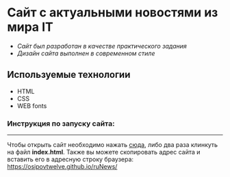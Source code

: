 # Сайт с актуальными новостями из мира IT
* *Сайт был разработан в качестве практического задания*
* *Дизайн сайта выполнен в современном стиле*
## Используемые технологии
* HTML
* CSS
* WEB fonts
### Инструкция по запуску сайта:
***
Чтобы открыть сайт необходимо нажать [сюда](https://osipovtwelve.github.io/ruNews/), либо два раза клинкуть на файл __index.html__.
Также вы можете скопировать адрес сайта и вставить его в адресную строку браузера: https://osipovtwelve.github.io/ruNews/
